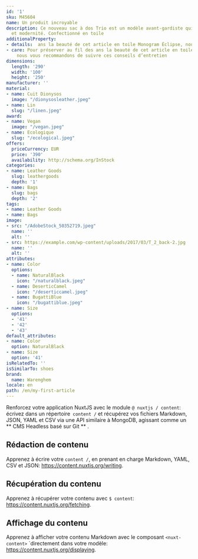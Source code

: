```yaml
---
id: '1'
sku: M45604
name: Un produit incroyable
description: Ce nouveau sac à dos Trio est un modèle avant-gardiste qui mêle tradition
  et modernité. Confectionné en toile
additionalProperty:
- details:  ans la beauté de cet article en toile Monogram Éclipse, nous vous recommandons de suivre ces conseils d’entretien
- care: Pour préserver au fil des ans la beauté de cet article en toile Monogram Éclipse,
    nous vous recommandons de suivre ces conseils d’entretien
dimensions:
  length: '290'
  width: '100'
  height: '250'
manufacturer: ''
material:
- name: Cuit Dionysos
  image: "/dionysosleather.jpeg"
- name: Lin
  slug: "/linen.jpeg"
award:
- name: Vegan
  image: "/vegan.jpeg"
- name: Ecologique
  slug: "/ecological.jpeg"
offers:
  priceCurrency: EUR
  price: '390'
  availability: http://schema.org/InStock
categories:
- name: Leather Goods
  slug: leathergoods
  depth: '1'
- name: Bags
  slug: bags
  depth: '2'
tags:
- name: Leather Goods
- name: Bags
image:
- src: "/AdobeStock_50352719.jpeg"
  name: ''
  alt: ''
- src: https://example.com/wp-content/uploads/2017/03/T_2_back-2.jpg
  name: ''
  alt: ''
attributes:
- name: Color
  options:
  - name: NaturalBlack
    icon: "/naturalblack.jpeg"
  - name: DeserticCamel
    icon: "/deserticcamel.jpeg"
  - name: BugattiBlue
    icon: "/bugattiblue.jpeg"
- name: Size
  options:
  - '41'
  - '42'
  - '43'
default_attributes:
- name: Color
  option: NaturalBlack
- name: Size
  option: '41'
isRelatedTo: ''
isSimilarTo: shoes
brand:
  name: Warenghem
locale: en
path: /en/my-first-article
---
```


Renforcez votre application NuxtJS avec le module `@ nuxtjs / content`: écrivez dans un répertoire` content /` et récupérez vos fichiers Markdown, JSON, YAML et CSV via une API similaire à MongoDB, agissant comme un ** CMS Headless basé sur Git ** .

## Rédaction de contenu

Apprenez à écrire votre `content /`, en prenant en charge Markdown, YAML, CSV et JSON: https://content.nuxtjs.org/writing.

## Récupération du contenu

Apprenez à récupérer votre contenu avec `$ content`: https://content.nuxtjs.org/fetching.

## Affichage du contenu

Apprenez à afficher votre contenu Markdown avec le composant `<nuxt-content>` `directement dans votre modèle: https://content.nuxtjs.org/displaying.
